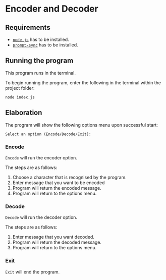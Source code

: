 # Encoder and Decoder
## Requirements
- [`node js`](https://nodejs.org/en/download/) has to be installed.
- [`prompt-sync`](https://www.npmjs.com/package/prompt-sync) has to be installed. 

## Running the program
This program runs in the terminal.

To begin running the program, enter the following in the terminal within the project folder:
```terminal
node index.js
```

## Elaboration
The program will show the following options menu upon successful start:
```terminal
Select an option (Encode/Decode/Exit):
```

### Encode
`Encode` will run the encoder option. 

The steps are as follows:

1. Choose a character that is recognised by the program.
2. Enter message that you want to be encoded
3. Program will return the encoded message. 
4. Program will return to the options menu.

### Decode 
`Decode` will run the decoder option.

The steps are as follows:

1. Enter message that you want decoded.
2. Program will return the decoded message.
3. Program will return to the options menu.

### Exit
`Exit` will end the program.